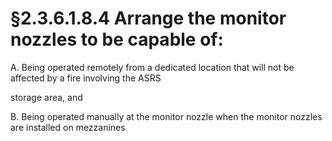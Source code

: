 # §2.3.6.1.8.4 Arrange the monitor nozzles to be capable of:



A. Being operated remotely from a dedicated location that will not be affected by a fire involving the ASRS

storage area, and

B. Being operated manually at the monitor nozzle when the monitor nozzles are installed on mezzanines
